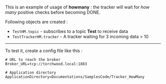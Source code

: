 This is an example of usage of **howmany** : the tracker will wait for *how many* positive checks before becoming DONE.

Following objects are created :
- `TestHM.topic` - subscribes to a topic **Test** to receive data
- `TestTrackerHM.tracker` - A tracker waiting for 3 incoming data > 10

<!---
- `ControlHM.topic` - subscribes to a topic **ControlHM** to send command to the tracker. Recognized commands are :

  * **STATUS** : displays the tracker status
  * **CHECKING** or **START** : Force the status of the tracker for testing purposes
--->

---

To test it, create a config file like this :

	# URL to reach the broker
	Broker_URL=tcp://torchwood.local:1883

	# Application directory
	ApplicationDirectory=Documentations/SamplesCode/Tracker_HowMany

